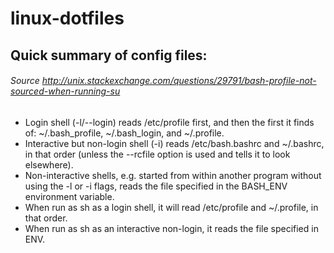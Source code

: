 # linux-dotfiles

## Quick summary of config files: 
###### Source http://unix.stackexchange.com/questions/29791/bash-profile-not-sourced-when-running-su

* Login shell (-l/--login) reads /etc/profile first, and then the first it finds of: ~/.bash_profile, ~/.bash_login, and ~/.profile.
* Interactive but non-login shell (-i) reads /etc/bash.bashrc and ~/.bashrc, in that order (unless the --rcfile option is used and tells it to look elsewhere).
* Non-interactive shells, e.g. started from within another program without using the -l or -i flags, reads the file specified in the BASH_ENV environment variable.
* When run as sh as a login shell, it will read /etc/profile and ~/.profile, in that order.
* When run as sh as an interactive non-login, it reads the file specified in ENV.
